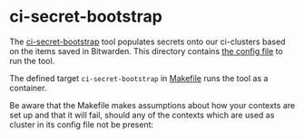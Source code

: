 # ci-secret-bootstrap

The [ci-secret-bootstrap](https://github.com/openshift/ci-tools/tree/master/cmd/ci-secret-bootstrap) tool
populates secrets onto our ci-clusters based on the items saved in Bitwarden.
This directory contains [the config file](./_config.yaml) to run the tool.

The defined target `ci-secret-bootstrap` in [Makefile](../../Makefile) runs the tool as a container.

Be aware that the Makefile makes assumptions about how your contexts are set up and
that it will fail, should any of the contexts which are used as cluster in its config file not be present: